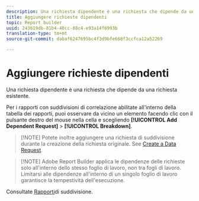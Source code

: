 ```yaml
---
description: Una richiesta dipendente è una richiesta che dipende da una richiesta esistente.
title: Aggiungere richieste dipendenti
topic: Report builder
uuid: 243619db-81b4-40cc-88c4-e93a14f6993b
translation-type: tm+mt
source-git-commit: dabaf6247695bc4f3d9bfe668f3ccfca12a52269

---
```



# Aggiungere richieste dipendenti

Una richiesta dipendente è una richiesta che dipende da una richiesta esistente.

Per i rapporti con suddivisioni di correlazione abilitate all&#39;interno della tabella dei rapporti, puoi osservare da vicino un elemento facendo clic con il pulsante destro del mouse nella cella e scegliendo **[!UICONTROL Add Dependent Request]** > **[!UICONTROL Breakdown]**.

>[!NOTE] Potete inoltre aggiungere una richiesta di suddivisione durante la creazione della richiesta originale. See [Create a Data Request](/help/analyze/report-builder/data-requests/t-create-a-data-request.md).

>[!NOTE] Adobe Report Builder applica le dipendenze delle richieste solo all&#39;interno dello stesso foglio di lavoro, non tra fogli di lavoro. Limitarsi alle dipendenze all&#39;interno di un singolo foglio di lavoro garantisce la tempestività dell&#39;esecuzione.

Consultate [Rapporti](/help/analyze/reports-analytics/reports-customize/breakdowns.md)di suddivisione.
